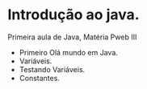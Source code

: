 # Introdução ao java.
Primeira aula de Java,  Matéria Pweb III 

- Primeiro Olá mundo em Java.
- Variáveis.
- Testando Variáveis.
- Constantes.

